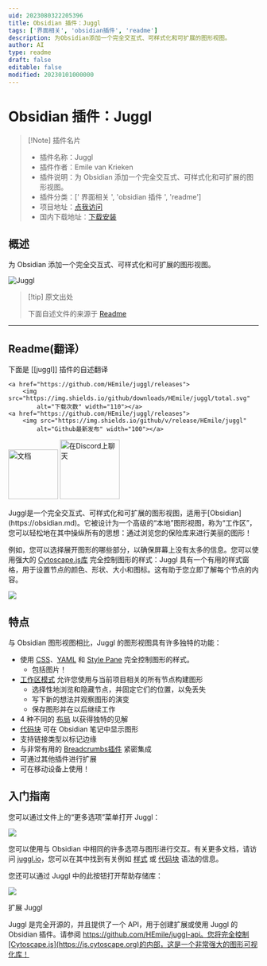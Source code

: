 ```yaml
---
uid: 2023080322205396
title: Obsidian 插件：Juggl
tags: ['界面相关', 'obsidian插件', 'readme']
description: 为Obsidian添加一个完全交互式、可样式化和可扩展的图形视图。
author: AI
type: readme
draft: false
editable: false
modified: 20230101000000
---
```


# Obsidian 插件：Juggl

> [!Note] 插件名片
> - 插件名称：Juggl
> - 插件作者：Emile van Krieken
> - 插件说明：为 Obsidian 添加一个完全交互式、可样式化和可扩展的图形视图。
> - 插件分类：[' 界面相关 ', 'obsidian 插件 ', 'readme']
> - 项目地址：[点我访问](https://github.com/HEmile/juggl)
> - 国内下载地址：[下载安装](https://pkmer.cn/products/plugin/pluginMarket/?juggl)

## 概述

为 Obsidian 添加一个完全交互式、可样式化和可扩展的图形视图。

![Juggl](https://cdn.pkmer.cn/covers/juggl_new.gif!pkmer)

> [!tip] 原文出处
>
>下面自述文件的来源于 [Readme](https://ghproxy.net/https://raw.githubusercontent.com/HEmile/juggl/main/README.md)
>

---

## Readme(翻译）

下面是 [[juggl]] 插件的自述翻译

<p align="left">

    <a href="https://github.com/HEmile/juggl/releases">
        <img src="https://img.shields.io/github/downloads/HEmile/juggl/total.svg"
            alt="下载次数" width="110"></a> 
    <a href="https://github.com/HEmile/juggl/releases">
        <img src="https://img.shields.io/github/v/release/HEmile/juggl"
            alt="Github最新发布" width="100"></a>
   <a href="https://juggl.io">
        <img src="https://img.shields.io/badge/docs-Obsidian-blue"
            alt="文档" width="100"></a>
    <a href="https://discord.gg/sAmSGpaPgM">
        <img src="https://img.shields.io/discord/794500624163143720?logo=discord"
            alt="在Discord上聊天" width="120"></a>
</p>
Juggl是一个完全交互式、可样式化和可扩展的图形视图，适用于[Obsidian](https://obsidian.md)。它被设计为一个高级的“本地”图形视图，称为“工作区”，您可以轻松地在其中操纵所有的思想：通过浏览您的保险库来进行美丽的图形！

例如，您可以选择展开图形的哪些部分，以确保屏幕上没有太多的信息。您可以使用强大的 [Cytoscape.js库](https://js.cytoscape.org) 完全控制图形的样式：Juggl 具有一个有用的样式窗格，用于设置节点的颜色、形状、大小和图标。这有助于您立即了解每个节点的内容。

![](https://raw.githubusercontent.com/HEmile/juggl/main/src/resources/juggl_trailer.gif)

## 特点

与 Obsidian 图形视图相比，Juggl 的图形视图具有许多独特的功能：

- 使用 [CSS](https://juggl.io/Features/Styling/CSS+Styling)、[YAML](https://juggl.io/Features/Styling/YAML+Styling) 和 [Style Pane](https://juggl.io/Features/Styling/Style+Pane) 完全控制图形的样式。
  - 包括图片！
- [工作区模式](https://juggl.io/Features/Workspace+mode/Workspace+mode) 允许您使用与当前项目相关的所有节点构建图形
  - 选择性地浏览和隐藏节点，并固定它们的位置，以免丢失
  - 写下新的想法并观察图形的演变
  - 保存图形并在以后继续工作
- 4 种不同的 [布局](https://juggl.io/Features/Layouts) 以获得独特的见解
- [代码块](https://juggl.io/Features/Juggl+code+block) 可在 Obsidian 笔记中显示图形
- 支持链接类型以标记边缘
- 与非常有用的 [Breadcrumbs插件](https://github.com/SkepticMystic/breadcrumbs) 紧密集成
- 可通过其他插件进行扩展
- 可在移动设备上使用！

## 入门指南

您可以通过文件上的“更多选项”菜单打开 Juggl：

![](https://raw.githubusercontent.com/HEmile/juggl/main/juggl/resources/open_juggl.gif)

您可以使用与 Obsidian 中相同的许多选项与图形进行交互。有关更多文档，请访问 [juggl.io](https://juggl.io/)，您可以在其中找到有关例如 [样式](https://juggl.io/Features/Styling/Styling) 或 [代码块](https://juggl.io/Features/Juggl+code+block) 语法的信息。

您还可以通过 Juggl 中的此按钮打开帮助存储库：

![](https://raw.githubusercontent.com/HEmile/juggl/main/juggl/resources/juggl_help.gif)

扩展 Juggl

Juggl 是完全开源的，并且提供了一个 API，用于创建扩展或使用 Juggl 的 Obsidian 插件。请参阅 <https://github.com/HEmile/juggl-api。您将完全控制[Cytoscape.js](https://js.cytoscape.org)的内部，这是一个非常强大的图形可视化库！>
